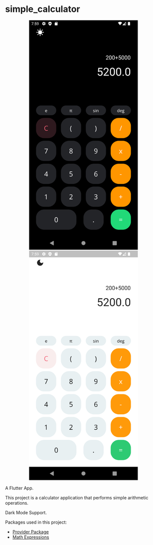 # simple_calculator

<p align="center">
  <img src="Screenshot_20220924_195940.png" width="350" title="hover text">
  <img src="  Screenshot_20220924_195949.png" width="350" title="hover text">
</p>

A Flutter App.

This project is a calculator application that performs simple arithmetic operations.

Dark Mode Support.

Packages used in this project:

- [Provider Package](https://pub.dev/packages/provider)
- [Math Expressions](https://pub.dev/packages/math_expressions)
